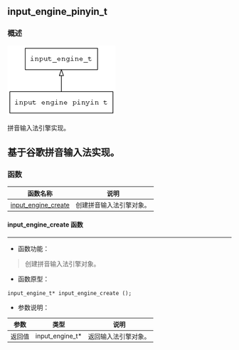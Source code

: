 ## input\_engine\_pinyin\_t
### 概述
![image](images/input_engine_pinyin_t_0.png)

拼音输入法引擎实现。

 基于谷歌拼音输入法实现。
----------------------------------
### 函数
<p id="input_engine_pinyin_t_methods">

| 函数名称 | 说明 | 
| -------- | ------------ | 
| <a href="#input_engine_pinyin_t_input_engine_create">input\_engine\_create</a> | 创建拼音输入法引擎对象。 |
#### input\_engine\_create 函数
-----------------------

* 函数功能：

> <p id="input_engine_pinyin_t_input_engine_create">创建拼音输入法引擎对象。

* 函数原型：

```
input_engine_t* input_engine_create ();
```

* 参数说明：

| 参数 | 类型 | 说明 |
| -------- | ----- | --------- |
| 返回值 | input\_engine\_t* | 返回输入法引擎对象。 |
